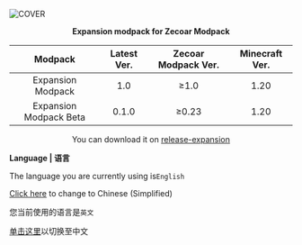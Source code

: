 ![COVER](https://github.com/ZfIxV/Zecoar-Modpack/blob/main/overrides/mods-expantion/Zecoar%20Expansion%20-%20Header.png)
<div align='center'>
  
  **Expansion modpack for Zecoar Modpack**
  
| Modpack | Latest Ver. | Zecoar Modpack Ver. | Minecraft Ver. |
| :-: | :-: | :-: | :-: |
| Expansion Modpack | 1.0 | ≥1.0 | 1.20 |
| Expansion Modpack Beta | 0.1.0 | ≥0.23 | 1.20 |
  
You can download it on [release-expansion](https://github.com/ZfIxV/Zecoar-Modpack/releases)

</div>

**Language | 语言**

The language you are currently using is`English`

[Click here](https://github.com/ZfIxV/Zecoar-Modpack/tree/main/overrides/mods-expansion/README.md) to change to Chinese (Simplified)

您当前使用的语言是`英文`

[单击这里](https://github.com/ZfIxV/Zecoar-Modpack/tree/main/overrides/mods-expansion/README.md)以切换至中文
